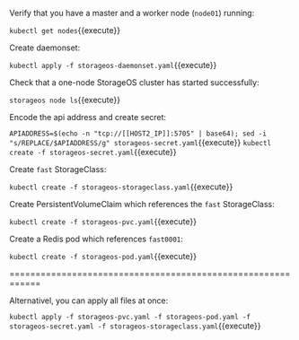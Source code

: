 Verify that you have a master and a worker node (`node01`) running:

`kubectl get nodes`{{execute}}

Create daemonset:

`kubectl apply -f storageos-daemonset.yaml`{{execute}}

Check that a one-node StorageOS cluster has started successfully:

`storageos node ls`{{execute}}

Encode the api address and create secret:

`APIADDRESS=$(echo -n "tcp://[[HOST2_IP]]:5705" | base64); sed -i "s/REPLACE/$APIADDRESS/g" storageos-secret.yaml`{{execute}}
`kubectl create -f storageos-secret.yaml`{{execute}}

Create `fast` StorageClass:

`kubectl create -f storageos-storageclass.yaml`{{execute}}

Create PersistentVolumeClaim which references the `fast` StorageClass:

`kubectl create -f storageos-pvc.yaml`{{execute}}

Create a Redis pod which references `fast0001`:

`kubectl create -f storageos-pod.yaml`{{execute}}

============================================================

Alternativel, you can apply all files at once:

`kubectl apply -f storageos-pvc.yaml -f storageos-pod.yaml -f storageos-secret.yaml -f storageos-storageclass.yaml`{{execute}}
